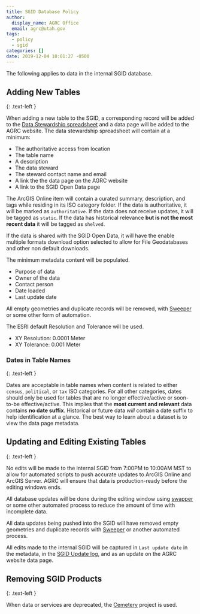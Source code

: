 ```yaml
---
title: SGID Database Policy
author:
  display_name: AGRC Office
  email: agrc@utah.gov
tags:
  - policy
  - sgid
categories: []
date: 2019-12-04 10:01:27 -0500
---
```


The following applies to data in the internal SGID database.

## Adding New Tables
{: .text-left }

When adding a new table to the SGID, a corresponding record will be added to the [Data Stewardship spreadsheet](https://docs.google.com/spreadsheets/d/11ASS7LnxgpnD0jN4utzklREgMf1pcvYjcXcIcESHweQ/edit#gid=1) and a data page will be added to the AGRC website. The data stewardship spreadsheet will contain at a minimum:

- The authoritative access from location
- The table name
- A description
- The data steward
- The steward contact name and email
- A link the the data page on the AGRC website
- A link to the SGID Open Data page

The ArcGIS Online item will contain a curated summary, description, and tags while residing in its ISO category folder. If the data is authoritative, it will be marked as `authoritative`. If the data does not receive updates, it will be tagged as `static`. If the data has historical relevance **but is not the most recent data** it will be tagged as `shelved`.


If the data is shared with the SGID Open Data, it will have the enable multiple formats download option selected to allow for File Geodatabases and other non default downloads.

The minimum metadata content will be populated.

- Purpose of data
- Owner of the data
- Contact person
- Date loaded
- Last update date

All empty geometries and duplicate records will be removed, with [Sweeper](https://github.com/agrc/sweeper) or some other form of automation.

The ESRI default Resolution and Tolerance will be used.

- XY Resolution: 0.0001 Meter
- XY Tolerance: 0.001 Meter

### Dates in Table Names
{: .text-left }

Dates are acceptable in table names when content is related to either `census`, `political`, or `tax` ISO categories. For all other categories, dates should only be used for tables that are no longer effective/active or soon-to-be effective/active. This implies that the **most current and relevant** data contains **no date suffix**. Historical or future data _will_ contain a date suffix to help identification at a glance. The best way to learn about a dataset is to view the data page metadata.

## Updating and Editing Existing Tables
{: .text-left }

No edits will be made to the internal SGID from 7:00PM to 10:00AM MST to allow for automated scripts to push accurate updates to ArcGIS Online and ArcGIS Server. AGRC will ensure that data is production-ready before the editing windows ends.

All database updates will be done during the editing window using [swapper](https://github.com/agrc/swapper) or some other automated process to reduce the amount of time with incomplete data. 

All data updates being pushed into the SGID will have removed empty geometries and duplicate records with [Sweeper](https://github.com/agrc/sweeper) or another automated process.

All edits made to the internal SGID will be captured in `Last update date` in the metadata, in the [SGID Update log](https://docs.google.com/spreadsheets/d/11ASS7LnxgpnD0jN4utzklREgMf1pcvYjcXcIcESHweQ/edit#gid=0), and as an update on the AGRC website data page.

## Removing SGID Products
{: .text-left }

When data or services are deprecated, the [Cemetery](https://github.com/agrc/cemetery) project is used.
